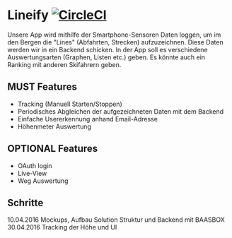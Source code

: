 # Lineify [![CircleCI](https://circleci.com/gh/benwasd/Lineify/tree/master.svg?style=svg)](https://circleci.com/gh/benwasd/Lineify/tree/master)
Unsere App wird mithilfe der Smartphone-Sensoren Daten loggen, um im den Bergen die "Lines" (Abfahrten, Strecken) aufzuzeichnen. Diese Daten werden wir in ein Backend schicken. In der App soll es verschiedene Auswertungsarten (Graphen, Listen etc.) geben. Es könnte auch ein Ranking mit anderen Skifahrern geben.

## MUST Features
* Tracking (Manuell Starten/Stoppen)
* Periodisches Abgleichen der aufgezeichneten Daten mit dem Backend
* Einfache Usererkennung anhand Email-Adresse
* Höhenmeter Auswertung

## OPTIONAL Features
* OAuth login
* Live-View
* Weg Auswertung


## Schritte
10.04.2016 Mockups, Aufbau Solution Struktur und Backend mit BAASBOX 
30.04.2016 Tracking der Höhe und UI


